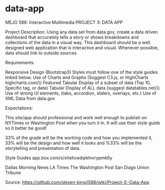 # data-app

MEJO 586: Interactive Multimedia 
PROJECT 3: DATA APP

Project Description: Using any data set from data.gov, create a data driven dashboard that accurately tells a story or shows breakdowns and collections of the data in a visual way. This dashboard should be a well designed web application that is interactive and visual. Whenever possible, data should link to outside sources.

Requirements:

Responsive Design (Bootstrap3)
Styles must follow one of the style guides linked below.
Use of Charts and Graphs (Suggest C3.js, or HighCharts highcharts.com/))
Featured Tabular Display of a subset of data (Top 10, Specific tag, or date)
Tabular Display of ALL data (suggest datatables.net/))
Use of strong UI elements, (tabs, accordion, sliders, overlays, etc.)
Use of XML Data from data.gov



Expectations:

This site/app should professional and work well enough to publish on NYTimes or Washington Post when you turn it in. It will use their style guide so it better be good!

33% of the grade will be the working code and how you implemented it, 33% will be the design and how well it looks and %33% will be the storytelling and presentation of data.

Style Guides app.box.com/s/xhehcedqlelnvrypmk6y

Dallas Morning News
LA Times
The Washington Post
San Diago Union Tribune


Source: https://github.com/steven-king/j586/wiki/Project-3:-Data-App
